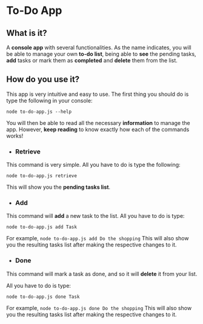 # To-Do App
## What is it?
A **console app** with several functionalities. As the name indicates, you will be able to manage your own **to-do list**,
being able to **see** the pending tasks, **add** tasks or mark them as **completed** and **delete** them from the list.

## How do you use it?
This app is very intuitive and easy to use. The first thing you should do is type the following in your console:
```
node to-do-app.js --help 
```
You will then be able to read all the necessary **information** to manage the app.
However, **keep reading** to know exactly how each of the commands works!

* ### Retrieve
This command is very simple. All you have to do is type the following:
```
node to-do-app.js retrieve
```  
This will show you the **pending tasks list**.

* ### Add
This command will **add** a new task to the list.
All you have to do is type: 
```
node to-do-app.js add Task
``` 
For example, ```node to-do-app.js add Do the shopping```
This will also show you the resulting tasks list after making the respective changes to it.

* ### Done
This command will mark a task as done, and so it will **delete** it from your list.

All you have to do is type: 
```
node to-do-app.js done Task
``` 
For example, ```node to-do-app.js done Do the shopping```
This will also show you the resulting tasks list after making the respective changes to it.

